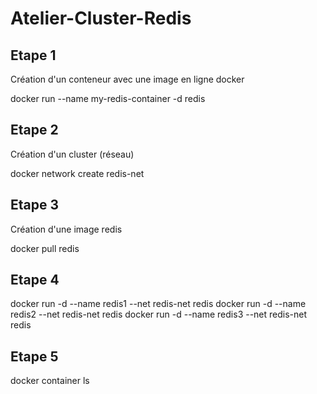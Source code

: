 # Atelier-Cluster-Redis #


## Etape 1 ##

Création d'un conteneur avec une image en ligne docker

docker run --name my-redis-container -d redis

## Etape 2 ##
Création d'un cluster (réseau)

docker network create redis-net

## Etape 3 ##
Création d'une image redis 

docker pull redis

## Etape 4 ##
docker run -d --name redis1 --net redis-net redis
docker run -d --name redis2 --net redis-net redis
docker run -d --name redis3 --net redis-net redis

## Etape 5 ##
docker container ls

